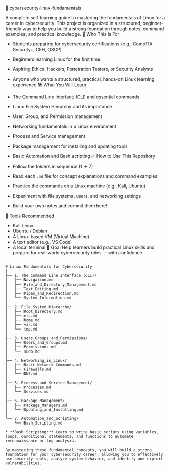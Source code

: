 📘 cybersecurity-linux-fundamentals

A complete self-learning guide to mastering the fundamentals of Linux for a career in cybersecurity.
This project is organized in a structured, beginner-friendly way to help you build a strong foundation through notes, command examples, and practical knowledge.
🧭 Who This Is For

- Students preparing for cybersecurity certifications (e.g., CompTIA Security+, CEH, OSCP)
- Beginners learning Linux for the first time
- Aspiring Ethical Hackers, Penetration Testers, or Security Analysts
- Anyone who wants a structured, practical, hands-on Linux learning experience
📚 What You Will Learn

- The Command Line Interface (CLI) and essential commands
- Linux File System Hierarchy and its importance
- User, Group, and Permission management
- Networking fundamentals in a Linux environment
- Process and Service management
- Package management for installing and updating tools
- Basic Automation and Bash scripting
✅ How to Use This Repository

- Follow the folders in sequence (1 → 7)
- Read each `.md` file for concept explanations and command examples
- Practice the commands on a Linux machine (e.g., Kali, Ubuntu)
- Experiment with file systems, users, and networking settings
- Build your own notes and commit them here!

🧪 Tools Recommended
- Kali Linux
- Ubuntu / Debian
- A Linux-based VM (Virtual Machine)
- A text editor (e.g., VS Code)
- A local terminal
🏁 Goal
Help learners build practical Linux skills and prepare for real-world cybersecurity roles — with confidence.



```plaintext

# Linux Fundamentals for Cybersecurity
│
├── 1. The Command Line Interface (CLI)/
│   ├── Navigation.md
│   ├── File_and_Directory_Management.md
│   ├── Text_Editing.md
│   ├── Pipes_and_Redirection.md
│   └── System_Information.md
│
├── 2. File System Hierarchy/
│   ├── Root_Directory.md
│   ├── etc.md
│   ├── home.md
│   ├── var.md
│   └── tmp.md
│
├── 3. Users_Groups_and_Permissions/
│   ├── Users_and_Groups.md
│   ├── Permissions.md
│   └── sudo.md
│
├── 4. Networking_in_Linux/
│   ├── Basic_Network_Commands.md
│   ├── Firewalls.md
│   └── DNS.md
│
├── 5. Process_and_Service_Management/
│   ├── Processes.md
│   └── Services.md
│
├── 6. Package_Management/
│   ├── Package_Managers.md
│   └── Updating_and_Installing.md
│
└── 7. Automation_and_Scripting/
    └── Bash_Scripting.md

* **Bash Scripting:** Learn to write basic scripts using variables, loops, conditional statements, and functions to automate reconnaissance or log analysis.

By mastering these fundamental concepts, you will build a strong foundation for your cybersecurity career, allowing you to effectively use security tools, analyze system behavior, and identify and exploit vulnerabilities.
